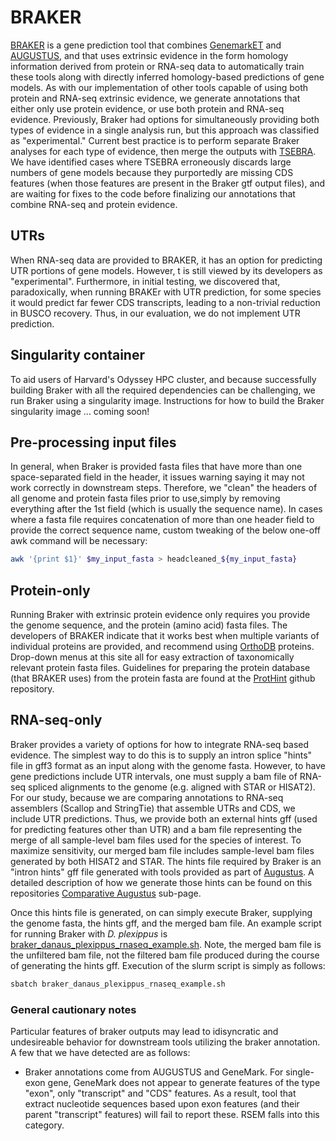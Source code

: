 # BRAKER
[BRAKER](https://github.com/Gaius-Augustus/BRAKER) is a gene prediction tool that combines [GenemarkET](http://exon.gatech.edu/GeneMark/) and [AUGUSTUS](https://github.com/Gaius-Augustus/Augustus), and that uses extrinsic evidence in the form homology information derived from protein or RNA-seq data to automatically train these tools along with directly inferred homology-based predictions of gene models. As with our implementation of other tools capable of using both protein and RNA-seq extrinsic evidence, we generate annotations that either only use protein evidence, or use both protein and RNA-seq evidence. Previously, Braker had options for simultaneously providing both types of evidence in a single analysis run, but this approach was classified as "experimental." Current best practice is to perform separate Braker analyses for each type of evidence, then merge the outputs with [TSEBRA](https://github.com/Gaius-Augustus/TSEBRA). We have identified cases where TSEBRA erroneously discards large numbers of gene models because they purportedly are missing CDS features (when those features are present in the Braker gtf output files), and are waiting for fixes to the code before finalizing our annotations that combine RNA-seq and protein evidence.

## UTRs
When RNA-seq data are provided to BRAKER, it  has an option for predicting UTR portions of gene models. However, t is still viewed by its developers as "experimental". Furthermore, in initial testing, we discovered that, paradoxically, when running BRAKEr with UTR prediction, for some species it would predict far fewer CDS transcripts, leading to a non-trivial reduction in BUSCO recovery. Thus, in our evaluation, we do not implement UTR prediction.

## Singularity container
To aid users of Harvard's Odyssey HPC cluster, and because successfully building Braker with all the required dependencies can be challenging, we run Braker using a singularity image. Instructions for how to build the Braker singularity image ... coming soon!

## Pre-processing input files
In general, when Braker is provided fasta files that have more than one space-separated field in the header, it issues warning saying it may not work correctly in downstream steps. Therefore, we "clean" the headers of all genome and protein fasta files prior to use,simply by removing everything after the 1st field (which is usually the sequence name). In cases where a fasta file requires concatenation of more than one header field to provide the correct sequence name, custom tweaking of the below one-off awk command will be necessary:
```bash
awk '{print $1}' $my_input_fasta > headcleaned_${my_input_fasta}
```

## Protein-only
Running Braker with extrinsic protein evidence only requires you provide the genome sequence, and the protein (amino acid) fasta files. The developers of BRAKER indicate that it works best when multiple variants of individual proteins are provided, and recommend using [OrthoDB](https://www.orthodb.org/) proteins. Drop-down menus at this site all for easy extraction of taxonomically relevant protein fasta files. Guidelines for preparing the protein database (that BRAKER uses) from the protein fasta are found at the [ProtHint](https://github.com/gatech-genemark/ProtHint#protein-database-preparation) github repository.


## RNA-seq-only
Braker provides a variety of options for how to integrate RNA-seq based evidence. The simplest way to do this is to supply an intron splice "hints" file in gff3 format as an input along with the genome fasta. However, to have gene predictions include UTR intervals, one must supply a bam file of RNA-seq spliced alignments to the genome (e.g. aligned with STAR or HISAT2). For our study, because we are comparing annotations to RNA-seq assemblers (Scallop and StringTie) that assemble UTRs and CDS, we include UTR predictions. Thus, we provide both an external hints gff (used for predicting features other than UTR) and a bam file representing the merge of all sample-level bam files used for the species of interest. To maximize sensitivity, our merged bam file includes sample-level bam files generated by both HISAT2 and STAR. The hints file required by Braker is an "intron hints" gff file generated with tools provided as part of [Augustus](https://github.com/Gaius-Augustus/Augustus). A detailed description of how we generate those hints can be found on this repositories [Comparative Augustus](https://github.com/harvardinformatics/GenomeAnnotation/tree/master/ComparativeAugustus) sub-page. 

Once this hints file is generated, on can simply execute Braker, supplying the genome fasta, the hints gff, and the merged bam file. An example script for running Braker with *D. plexippus* is [braker_danaus_plexippus_rnaseq_example.sh](https://github.com/harvardinformatics/GenomeAnnotation/blob/master/Braker/slurm_scripts/braker_danaus_plexippus_rnaseq_example.sh). Note, the merged bam file is the unfiltered bam file, not the filtered bam file produced during the course of generating the hints gff. Execution of the slurm script is simply as follows:
```bash
sbatch braker_danaus_plexippus_rnaseq_example.sh
```

### General cautionary notes
Particular features of braker outputs may lead to idisyncratic and undesireable behavior for downstream tools utilizing the braker annotation. A few that we have detected are as follows:
* Braker annotations come from AUGUSTUS and GeneMark. For single-exon gene, GeneMark does not appear to generate features of the type "exon", only "transcript" and "CDS" features. As a result, tool that extract nucleotide sequences based upon exon features (and their parent "transcript" features) will fail to report these. RSEM falls into this category.
